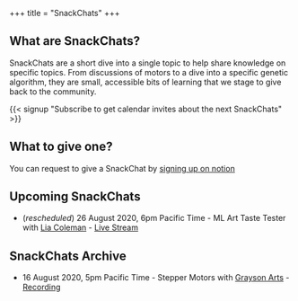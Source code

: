 +++
title = "SnackChats"
+++
## What are SnackChats?

SnackChats are a short dive into a single topic to help share knowledge on specific topics. From discussions of motors to a dive into a specific genetic algorithm,
they are small, accessible bits of learning that we stage to give back to the community.

{{< signup "Subscribe to get calendar invites about the next SnackChats" >}}

## What to give one?

You can request to give a SnackChat by [signing up on notion](https://www.notion.so/graysonllc/808964cfed3c4bf98f07ccca0e398ef2?v=20ab92ad1de041518eba246d1d6ac937)

## Upcoming SnackChats

* (_rescheduled_) 26 August 2020, 6pm Pacific Time - ML Art Taste Tester with [Lia Coleman](http://liacoleman.com/) - [Live Stream](https://youtu.be/2PAMlSc68p8)

## SnackChats Archive

* 16 August 2020, 5pm Pacific Time - Stepper Motors with [Grayson Arts](https://graysonarts.com/) - [Recording](https://youtu.be/dyLpso9LpVQ)
